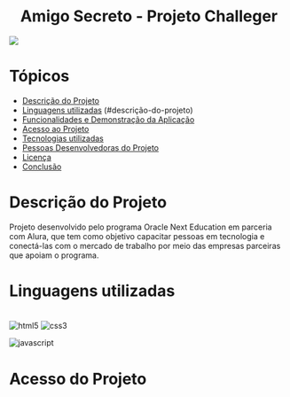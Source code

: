 
<h1 align="center"> Amigo Secreto - Projeto Challeger </h1>
<img src="../Documentos/amigosecreto.PNG">

<h1>Tópicos</h1>

* [Descrição do Projeto](https://github.com/M4rcos346/amigoSecreto_challege/new/main?filename=README.md#descri%C3%A7%C3%A3o-do-projeto)
* [Linguagens utilizadas](#)
(#descrição-do-projeto)
* [Funcionalidades e Demonstração da Aplicação](#funcionalidades-e-demonstração-da-aplicação)
* [Acesso ao Projeto](#acesso-ao-projeto)
* [Tecnologias utilizadas](#https://github.com/M4rcos346/amigoSecreto_challege/new/main?filename=README.md#linguagens-utilizadas)
* [Pessoas Desenvolvedoras do Projeto](#pessoas-desenvolvedoras)
* [Licença](#licença)
* [Conclusão](#conclusão)




<h1>Descrição do Projeto</h1>
<p>Projeto desenvolvido pelo programa  Oracle Next Education em parceria com Alura, que tem como objetivo capacitar pessoas em tecnologia e conectá-las com o mercado de trabalho por meio das empresas parceiras que apoiam o programa. 

# Linguagens utilizadas
<div style="display : inline_block"><br/>
<img align ="center" alt="html5" src="https://img.shields.io/badge/HTML5-E34F26?style=for-the-badge&logo=html5&logoColor=white"/>

<img align ="center" alt="css3" src="https://img.shields.io/badge/CSS3-1572B6?style=for-the-badge&logo=css3&logoColor=white"/>

<img align ="center" alt="javascript" src="https://img.shields.io/badge/JavaScript-F7DF1E?style=for-the-badge&logo=javascript&logoColor=black"/><br>


<h1>Acesso do Projeto</h1> 
